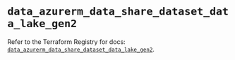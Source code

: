 # `data_azurerm_data_share_dataset_data_lake_gen2`

Refer to the Terraform Registry for docs: [`data_azurerm_data_share_dataset_data_lake_gen2`](https://registry.terraform.io/providers/hashicorp/azurerm/4.21.0/docs/data-sources/data_share_dataset_data_lake_gen2).
